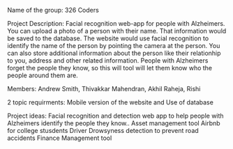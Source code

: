 Name of the group: 326 Coders

Project Description: Facial recognition web-app for people with Alzheimers. You can upload a photo of a person with their name. That information would be saved to the database. The website would use facial recognition to identify the name of the person by pointing the camera at the person. You can also store additional information about the person like their relationhip to you, address and other related information. People with Alzheimers forget the people they know, so this will tool will let them know who the people around them are.

Members: Andrew Smith, Thivakkar Mahendran, Akhil Raheja, Rishi

2 topic requirments: Mobile version of the website and Use of database

Project ideas: Facial recognition and detection web app to help people with Alzheimers identify the people they know.. Asset management tool Airbnb for college stusdents Driver Drowsyness detection to prevent road accidents Finance Management tool
